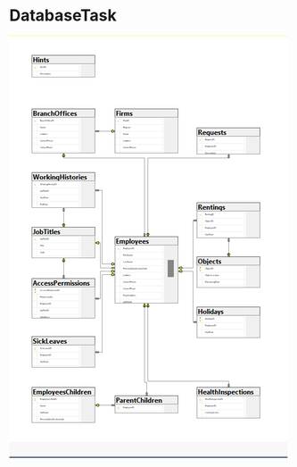 # DatabaseTask
![Database Diagram](https://github.com/4use2me/DatabaseTask/blob/master/diagramm%20.png)
